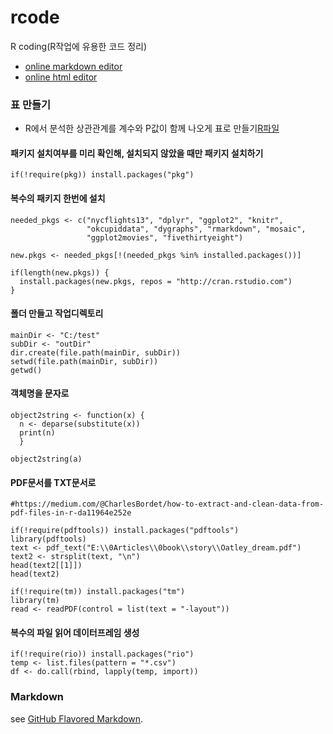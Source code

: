 # rcode
R coding(R작업에 유용한 코드 정리) 

- [online markdown editor](https://jbt.github.io/markdown-editor/) 
- [online html editor](https://html-online.com/editor/) 

### 표 만들기
- R에서 분석한 상관관계를 계수와 P값이 함께 나오게 표로 만들기[R파일](https://github.com/dataminds/rtip/blob/master/correlatonMatrix_table.R)
#### 패키지 설치여부를 미리 확인해, 설치되지 않았을 때만 패키지 설치하기
```
if(!require(pkg)) install.packages("pkg")
```

#### 복수의 패키지 한번에 설치
```
needed_pkgs <- c("nycflights13", "dplyr", "ggplot2", "knitr", 
                 "okcupiddata", "dygraphs", "rmarkdown", "mosaic", 
                 "ggplot2movies", "fivethirtyeight")

new.pkgs <- needed_pkgs[!(needed_pkgs %in% installed.packages())]

if(length(new.pkgs)) {
  install.packages(new.pkgs, repos = "http://cran.rstudio.com")
}
```
#### 폴더 만들고 작업디렉토리 
```
mainDir <- "C:/test"
subDir <- "outDir"
dir.create(file.path(mainDir, subDir))
setwd(file.path(mainDir, subDir))
getwd()
```



#### 객체명을 문자로 
```
object2string <- function(x) {
  n <- deparse(substitute(x))
  print(n)
  }

object2string(a)
```

#### PDF문서를 TXT문서로 
```
#https://medium.com/@CharlesBordet/how-to-extract-and-clean-data-from-pdf-files-in-r-da11964e252e

if(!require(pdftools)) install.packages("pdftools")
library(pdftools)
text <- pdf_text("E:\\0Articles\\0book\\story\\Oatley_dream.pdf")
text2 <- strsplit(text, "\n")
head(text2[[1]])
head(text2)

if(!require(tm)) install.packages("tm")
library(tm)
read <- readPDF(control = list(text = "-layout"))
```

#### 복수의 파일 읽어 데이터프레임 생성
```
if(!require(rio)) install.packages("rio")
temp <- list.files(pattern = "*.csv")
df <- do.call(rbind, lapply(temp, import))
```


### Markdown
see [GitHub Flavored Markdown](https://guides.github.com/features/mastering-markdown/).

